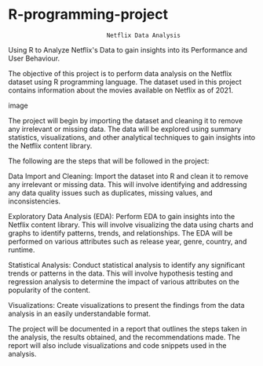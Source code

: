 # R-programming-project
                                Netflix Data Analysis
Using R to Analyze Netflix's Data to gain insights into its Performance and User Behaviour.

The objective of this project is to perform data analysis on the Netflix dataset using R programming language. The dataset used in this project contains information about the movies available on Netflix as of 2021.

image

The project will begin by importing the dataset and cleaning it to remove any irrelevant or missing data. The data will be explored using summary statistics, visualizations, and other analytical techniques to gain insights into the Netflix content library.

The following are the steps that will be followed in the project:

Data Import and Cleaning: Import the dataset into R and clean it to remove any irrelevant or missing data. This will involve identifying and addressing any data quality issues such as duplicates, missing values, and inconsistencies.

Exploratory Data Analysis (EDA): Perform EDA to gain insights into the Netflix content library. This will involve visualizing the data using charts and graphs to identify patterns, trends, and relationships. The EDA will be performed on various attributes such as release year, genre, country, and runtime.

Statistical Analysis: Conduct statistical analysis to identify any significant trends or patterns in the data. This will involve hypothesis testing and regression analysis to determine the impact of various attributes on the popularity of the content.

Visualizations: Create visualizations to present the findings from the data analysis in an easily understandable format.

The project will be documented in a report that outlines the steps taken in the analysis, the results obtained, and the recommendations made. The report will also include visualizations and code snippets used in the analysis.
